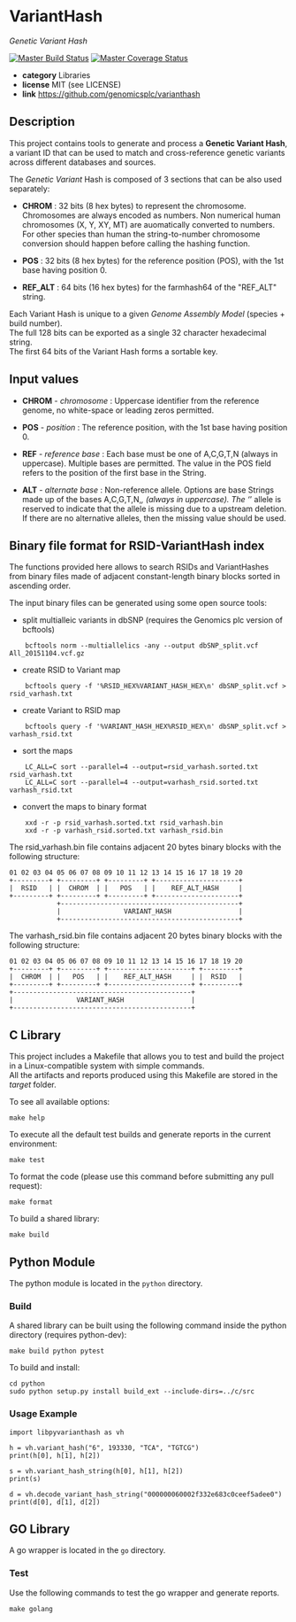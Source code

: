 # VariantHash

*Genetic Variant Hash*

[![Master Build Status](https://secure.travis-ci.org/genomicsplc/varianthash.png?branch=master)](https://travis-ci.org/genomicsplc/varianthash?branch=master)
[![Master Coverage Status](https://coveralls.io/repos/genomicsplc/varianthash/badge.svg?branch=master&service=github)](https://coveralls.io/github/genomicsplc/varianthash?branch=master)

* **category**    Libraries
* **license**     MIT (see LICENSE)
* **link**        https://github.com/genomicsplc/varianthash


## Description

This project contains tools to generate and process a **Genetic Variant Hash**,
a variant ID that can be used to match and cross-reference genetic variants across different databases and sources.

The *Genetic Variant* Hash is composed of 3 sections that can be also used separately:

* **CHROM**   : 32 bits (8 hex bytes) to represent the chromosome.
                Chromosomes are always encoded as numbers.
                Non numerical human chromosomes (X, Y, XY, MT) are auomatically converted to numbers.
                For other species than human the string-to-number chromosome conversion should happen before calling the hashing function.

* **POS**     : 32 bits (8 hex bytes) for the reference position (POS), with the 1st base having position 0.

* **REF_ALT** : 64 bits (16 hex bytes) for the farmhash64 of the "REF_ALT" string.

Each Variant Hash is unique to a given *Genome Assembly Model* (species + build number).  
The full 128 bits can be exported as a single 32 character hexadecimal string.  
The first 64 bits of the Variant Hash forms a sortable key.


## Input values

* **CHROM** - *chromosome*     : Uppercase identifier from the reference genome, no white-space or leading zeros permitted.

* **POS**   - *position*       : The reference position, with the 1st base having position 0.

* **REF**   - *reference base* : Each base must be one of A,C,G,T,N (always in uppercase). Multiple bases are permitted.
                                 The value in the POS field refers to the position of the first base in the String.

* **ALT**   - *alternate base* : Non-reference allele.
                                 Options are base Strings made up of the bases A,C,G,T,N,*,  (always in uppercase).
                                 The ‘*’ allele is reserved to indicate that the allele is missing due to a upstream deletion.
                                 If there are no alternative alleles, then the missing value should be used.


## Binary file format for RSID-VariantHash index

The functions provided here allows to search RSIDs and VariantHashes from binary files
made of adjacent constant-length binary blocks sorted in ascending order.

The input binary files can be generated using some open source tools:

* split multialleic variants in dbSNP (requires the Genomics plc version of bcftools)

```
    bcftools norm --multiallelics -any --output dbSNP_split.vcf All_20151104.vcf.gz
```

* create RSID to Variant map

```
    bcftools query -f '%RSID_HEX%VARIANT_HASH_HEX\n' dbSNP_split.vcf > rsid_varhash.txt
```

* create Variant to RSID map

```
    bcftools query -f '%VARIANT_HASH_HEX%RSID_HEX\n' dbSNP_split.vcf > varhash_rsid.txt
```

* sort the maps

```
    LC_ALL=C sort --parallel=4 --output=rsid_varhash.sorted.txt rsid_varhash.txt
    LC_ALL=C sort --parallel=4 --output=varhash_rsid.sorted.txt varhash_rsid.txt
```

* convert the maps to binary format

```
    xxd -r -p rsid_varhash.sorted.txt rsid_varhash.bin
    xxd -r -p varhash_rsid.sorted.txt varhash_rsid.bin
```


The rsid_varhash.bin file contains adjacent 20 bytes binary blocks
with the following structure:

    01 02 03 04 05 06 07 08 09 10 11 12 13 14 15 16 17 18 19 20
    +---------+ +---------+ +---------+ +---------------------+
    |  RSID   | |  CHROM  | |   POS   | |    REF_ALT_HASH     |
    +---------+ +---------+ +---------+ +---------------------+
                +---------------------------------------------+
                |                VARIANT_HASH                 |
                +---------------------------------------------+


The varhash_rsid.bin file contains adjacent 20 bytes binary blocks
with the following structure:

    01 02 03 04 05 06 07 08 09 10 11 12 13 14 15 16 17 18 19 20
    +---------+ +---------+ +---------------------+ +---------+
    |  CHROM  | |   POS   | |    REF_ALT_HASH     | |  RSID   |
    +---------+ +---------+ +---------------------+ +---------+
    +---------------------------------------------+
    |                VARIANT_HASH                 |
    +---------------------------------------------+


 
## C Library

This project includes a Makefile that allows you to test and build the project in a Linux-compatible system with simple commands.  
All the artifacts and reports produced using this Makefile are stored in the *target* folder.  

To see all available options:
```
make help
```

To execute all the default test builds and generate reports in the current environment:
```
make test
```

To format the code (please use this command before submitting any pull request):
```
make format
```

To build a shared library:
```
make build
```


## Python Module

The python module is located in the ```python``` directory.

### Build

A shared library can be built using the following command inside the python directory (requires python-dev):

```
make build python pytest
```

To build and install:

```
cd python
sudo python setup.py install build_ext --include-dirs=../c/src
```

### Usage Example

```
import libpyvarianthash as vh

h = vh.variant_hash("6", 193330, "TCA", "TGTCG")
print(h[0], h[1], h[2])

s = vh.variant_hash_string(h[0], h[1], h[2])
print(s)

d = vh.decode_variant_hash_string("000000060002f332e683c0ceef5adee0")
print(d[0], d[1], d[2])
```


## GO Library

A go wrapper is located in the ```go``` directory.

### Test

Use the following commands to test the go wrapper and generate reports.

```
make golang
```
